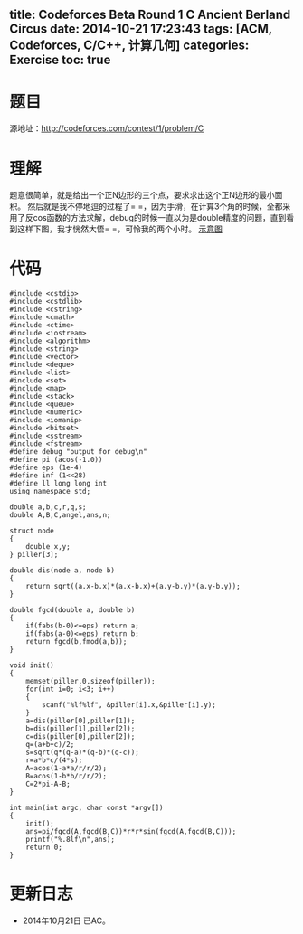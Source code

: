 title: Codeforces Beta Round 1 C Ancient Berland Circus
date: 2014-10-21 17:23:43
tags: [ACM, Codeforces, C/C++, 计算几何]
categories: Exercise
toc: true
---
# 题目	
源地址：http://codeforces.com/contest/1/problem/C

# 理解
题意很简单，就是给出一个正N边形的三个点，要求求出这个正N边形的最小面积。
然后就是我不停地逗的过程了= =，因为手滑，在计算3个角的时候，全都采用了反cos函数的方法求解，debug的时候一直以为是double精度的问题，直到看到这样下图，我才恍然大悟= =，可怜我的两个小时。
[示意图](http://xuanwo.qiniudn.com/exercise%2FCF-1C.png)

<!-- more -->

# 代码
```
#include <cstdio>
#include <cstdlib>
#include <cstring>
#include <cmath>
#include <ctime>
#include <iostream>
#include <algorithm>
#include <string>
#include <vector>
#include <deque>
#include <list>
#include <set>
#include <map>
#include <stack>
#include <queue>
#include <numeric>
#include <iomanip>
#include <bitset>
#include <sstream>
#include <fstream>
#define debug "output for debug\n"
#define pi (acos(-1.0))
#define eps (1e-4)
#define inf (1<<28)
#define ll long long int
using namespace std;

double a,b,c,r,q,s;
double A,B,C,angel,ans,n;

struct node
{
    double x,y;
} piller[3];

double dis(node a, node b)
{
    return sqrt((a.x-b.x)*(a.x-b.x)+(a.y-b.y)*(a.y-b.y));
}

double fgcd(double a, double b)
{
    if(fabs(b-0)<=eps) return a;
    if(fabs(a-0)<=eps) return b;
    return fgcd(b,fmod(a,b));
}

void init()
{
    memset(piller,0,sizeof(piller));
    for(int i=0; i<3; i++)
    {
        scanf("%lf%lf", &piller[i].x,&piller[i].y);
    }
    a=dis(piller[0],piller[1]);
    b=dis(piller[1],piller[2]);
    c=dis(piller[0],piller[2]);
    q=(a+b+c)/2;
    s=sqrt(q*(q-a)*(q-b)*(q-c));
    r=a*b*c/(4*s);
    A=acos(1-a*a/r/r/2);
    B=acos(1-b*b/r/r/2);
    C=2*pi-A-B;
}

int main(int argc, char const *argv[])
{
    init();
    ans=pi/fgcd(A,fgcd(B,C))*r*r*sin(fgcd(A,fgcd(B,C)));
    printf("%.8lf\n",ans);
    return 0;
}
```

# 更新日志
- 2014年10月21日 已AC。